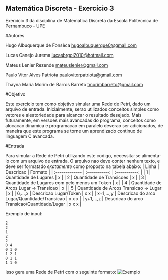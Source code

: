 ## Matemática Discreta - Exercício 3

Exercício 3 da disciplina de Matemática Discreta da Escola Politécnica de Pernambuco - UPE

#Autores

Hugo Albuquerque de Fonsêca
<hugoalbuquerque0@gmail.com>

Lucas Canejo Jurema
<lucasbrgol2010@hotmail.com>

Mateus Lenier Rezende
<mateuslenier@gmail.com>

Paulo Vitor Alves Patriota
<paulovitorpatriota@gmail.com>

Thayna Maria Morim de Barros Barreto
<tmorimbarreto@gmail.com>

#Objetivo

Este exercicio tem como objetivo simular uma Rede de Petri, dado um arquivo de entrada. Inicialmente, serao utilizados conceitos simples como vetores e aleatoriedade para alcancar o resultado desejado. Mais futuramente, em versoes mais avancadas do programa, conceitos como alocacao dinamica e programacao em paralelo deverao ser adicionados, de maneira que este programa se torne um aprendizado continuo de linguagem C avancada.

#Entrada

Para simular a Rede de Petri utilizando este codigo, necessita-se alimenta-lo com um arquivo de entrada. O arquivo nao deve conter nenhum texto, e deve ser formatado _exatamente_ como proposto na tabela abaixo:
| Linha | Descricao | Formato |
| :------------- | :-----------: | :-----------: |
| 1 | Quantidade de Lugares | x |
| 2 | Quantidade de Transicoes  | x |
| 3 | Quantidade de Lugares com pelo menos um Token  | x |
| 4 | Quantidade de Arcos Lugar -> Transicao | x |
| 5 | Quantidade de Arcos Transicao -> Lugar | x |
| 6,...,x | Descricao Lugar/Token  | x x |
| x+1,...,y | Descricao do arco Lugar/Quantidade/Transicao  | x x x |
| y+1,...,z | Descricao do arco Transicao/Quantidade/Lugar  | x x x |

Exemplo de input:
```
2
2
1
2
2
0 4
0 1 0
1 2 1
0 1 1
1 1 0
```
Isso gera uma Rede de Petri com o seguinte formato:
![Exemplo](http://puu.sh/kb7DZ/6fd3f2e906.png "Exemplo - Rede de Petri")
